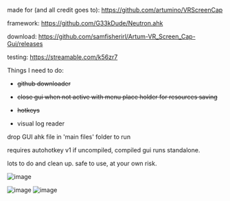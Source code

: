 made for (and all credit goes to): https://github.com/artumino/VRScreenCap

framework: https://github.com/G33kDude/Neutron.ahk

download: https://github.com/samfisherirl/Artum-VR_Screen_Cap-Gui/releases

testing: https://streamable.com/k56zr7
 
Things I need to do:

- ~~github downloader~~

- ~~close gui when not active with menu place holder for resources saving~~

- ~~hotkeys~~

- visual log reader

drop GUI ahk file in  'main files' folder to run

requires autohotkey v1 if uncompiled, compiled gui runs standalone. 

lots to do and clean up. safe to use, at your own risk.

![image](https://user-images.githubusercontent.com/98753696/210917563-2862b750-a5c2-4e7c-abbe-695220ff8edb.png)

 ![image](https://s4.gifyu.com/images/ezgif-5-f72ff8bd13.gif)
 ![image](https://user-images.githubusercontent.com/98753696/185923886-1a3b5b74-f391-4629-83f2-d64aa337b050.png)
